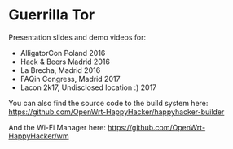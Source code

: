 # Guerrilla Tor
Presentation slides and demo videos for:
 * AlligatorCon Poland 2016
 * Hack & Beers Madrid 2016
 * La Brecha, Madrid 2016
 * FAQin Congress, Madrid 2017
 * Lacon 2k17, Undisclosed location :) 2017

You can also find the source code to the build system here: https://github.com/OpenWrt-HappyHacker/happyhacker-builder

And the Wi-Fi Manager here: https://github.com/OpenWrt-HappyHacker/wm
